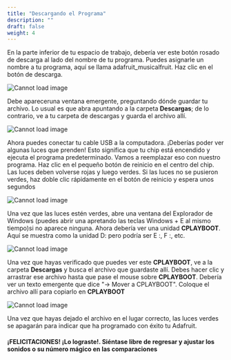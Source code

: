 ```yaml
---
title: "Descargando el Programa"
description: ""
draft: false
weight: 4
---
```


En la parte inferior de tu espacio de trabajo, debería ver este botón rosado de descarga al lado del nombre de tu programa. Puedes asignarle un nombre a tu programa, aquí se llama adafruit_musicalfruit. Haz clic en el botón de descarga.

![Cannot load image](../img/download1.png?classes=border,shadow)

Debe apareceruna ventana emergente, preguntando dónde guardar tu archivo. Lo usual es que abra apuntando a la carpeta **Descargas**; de lo contrario, ve a tu carpeta de descargas y guarda el archivo allí.

![Cannot load image](../img/download2.png?classes=border,shadow)

Ahora puedes conectar tu cable USB a la computadora. ¡Deberías poder ver algunas luces que prenden! Esto significa que tu chip está encendido y ejecuta el programa predeterminado. Vamos a reemplazar eso con nuestro programa. Haz clic en el pequeño botón de reinicio en el centro del chip. Las luces deben volverse rojas y luego verdes. Si las  luces no se pusieron verdes, haz doble clic rápidamente en el botón de reinicio y espera unos segundos

![Cannot load image](../img/download3.png?classes=border,shadow "Image taken from https://www.adafruit.com/")

Una vez que las luces estén verdes, abre una ventana del Explorador de Windows (puedes abrir una apretando las teclas Windows + E al mismo tiempo)si no aparece ninguna. Ahora debería ver una unidad **CPLAYBOOT**. Aquí se muestra como la unidad D: pero podría ser E :, F :, etc.

![Cannot load image](../img/download4.png?classes=border,shadow)

Una vez que hayas verificado que puedes ver este **CPLAYBOOT**, ve a la carpeta **Descargas** y busca el archivo que guardaste allí. Debes hacer clic y arrastrar ese archivo hasta que pase el mouse sobre **CPLAYBOOT**. Debería ver un texto emergente que dice "-> Mover a CPLAYBOOT". Coloque el archivo allí para copiarlo en **CPLAYBOOT**

![Cannot load image](../img/download5.png?classes=border,shadow)

Una vez que hayas dejado el archivo en el lugar correcto, las luces verdes se apagarán para indicar que ha programado con éxito tu Adafruit.

#### ¡FELICITACIONES! ¡Lo lograste!. Siéntase libre de regresar y ajustar los sonidos o su número mágico en las comparaciones
